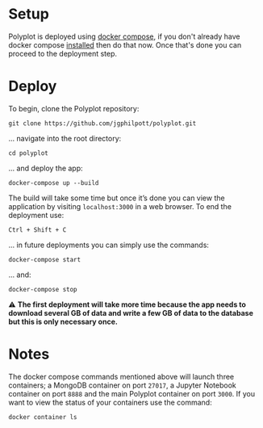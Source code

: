 # Setup

Polyplot is deployed using [docker compose](https://docs.docker.com/compose), if you don't already have docker compose [installed](https://docs.docker.com/compose/install) then do that now. Once that's done you can proceed to the deployment step.

# Deploy

To begin, clone the Polyplot repository:

```
git clone https://github.com/jgphilpott/polyplot.git
```

... navigate into the root directory:

```
cd polyplot
```

... and deploy the app:

```
docker-compose up --build
```

The build will take some time but once it’s done you can view the application by visiting `localhost:3000` in a web browser. To end the deployment use:

```
Ctrl + Shift + C
```

... in future deployments you can simply use the commands:

```
docker-compose start
```

... and:

```
docker-compose stop
```

:warning: **The first deployment will take more time because the app needs to download several GB of data and write a few GB of data to the database but this is only necessary once.**

# Notes

The docker compose commands mentioned above will launch three containers; a MongoDB container on port `27017`, a Jupyter Notebook container on port `8888` and the main Polyplot container on port `3000`. If you want to view the status of your containers use the command:

```
docker container ls
```